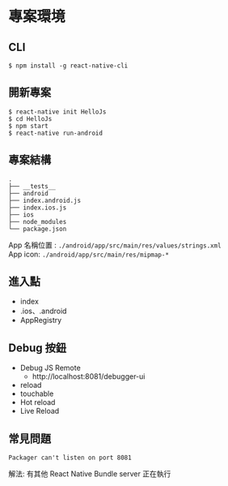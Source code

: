 # 專案環境

## CLI

`$ npm install -g react-native-cli`

## 開新專案

```
$ react-native init HelloJs
$ cd HelloJs
$ npm start
$ react-native run-android
```

## 專案結構
```
.
├── __tests__
├── android
├── index.android.js
├── index.ios.js
├── ios
├── node_modules
└── package.json
```

App 名稱位置 : `./android/app/src/main/res/values/strings.xml`  
App icon: `./android/app/src/main/res/mipmap-*`

## 進入點
- index
- .ios、.android
- AppRegistry

## Debug 按鈕
- Debug JS Remote
  - http://localhost:8081/debugger-ui
- reload
- touchable
- Hot reload
- Live Reload

## 常見問題

```
Packager can't listen on port 8081
```
解法: 有其他 React Native Bundle server 正在執行
